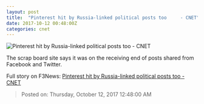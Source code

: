 ```yaml
---
layout: post
title:  "Pinterest hit by Russia-linked political posts too     - CNET"
date: 2017-10-12 00:48:00Z
categories: cnet
---
```


![Pinterest hit by Russia-linked political posts too     - CNET](https://cnet3.cbsistatic.com/img/m8CgryUtIyGSSb_3ljGc1ZfvAkU=/670x503/2014/04/28/d7336bea-e603-49ce-aea3-86f5cbacad93/pinterest-offices-8868.jpg)

The scrap board site says it was on the receiving end of posts shared from Facebook and Twitter.


Full story on F3News: [Pinterest hit by Russia-linked political posts too     - CNET](http://www.f3nws.com/n/GtndAD)

> Posted on: Thursday, October 12, 2017 12:48:00 AM
